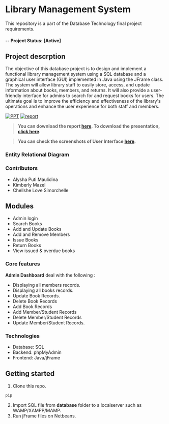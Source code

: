 # Library Management System

This repository is a part of the Database Technology final project requirements.

#### -- Project Status: [Active]

## Project descrption
The objective of this database project is to design and implement a functional library management system using a SQL database and a graphical user interface (GUI) implemented in Java using the JFrame class. The system will allow library staff to easily store, access, and update information about books, members, and returns. It will also provide a user-friendly interface for admins to search for and request books for users. The ultimate goal is to improve the efficiency and effectiveness of the library's operations and enhance the user experience for both staff and members.

[![PPT](https://img.shields.io/static/v1.svg?label=Project&message=PPT&logo=microsoft-powerpoint&style=social)]()
[![report](https://img.shields.io/static/v1.svg?label=Project&message=Report&logo=microsoft-word&style=social)]()

> **You can download the report [here](). To download the presentation, [click here]().**

> **You can check the screenshots of User Interface [here]().**

### Entity Relational Diagram


### Contributors
* Alysha Puti Maulidina
* Kimberly Mazel
* Chellshe Love Simorchelle


## Modules

- Admin login
- Search Books
- Add and Update Books
- Add and Remove Members
- Issue Books
- Return Books
- View issued & overdue books

### Core features
**Admin Dashboard** deal with the following : 

- Displaying all members records.
- Displaying all books records.
- Update Book Records.
- Delete Book Records
- Add Book Records
- Add Member/Student Records
- Delete Member/Student Records
- Update Member/Student Records.

### Technologies
* Database: SQL
* Backend: phpMyAdmin
* Frontend: Java/jFrame

## Getting started

1. Clone this repo.
```bash
pip 
```
2. Import SQL file from **database** folder to a localserver such as WAMP/XAMPP/MAMP.
3. Run jFrame files on Netbeans.

